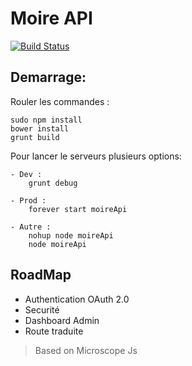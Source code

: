 Moire API
=========
[![Build Status](https://api.shippable.com/projects/551416e25ab6cc1352ac0379/badge?branchName=master)](https://app.shippable.com/projects/551416e25ab6cc1352ac0379/builds/latest)

Demarrage:
----------

Rouler les commandes :

	sudo npm install
	bower install
	grunt build

Pour lancer le serveurs plusieurs options:

    - Dev :
        grunt debug

    - Prod :
        forever start moireApi

    - Autre :
        nohup node moireApi
        node moireApi


RoadMap
-------
*   Authentication OAuth 2.0
*   Securité 
*   Dashboard Admin
*   Route traduite

> Based on Microscope Js
